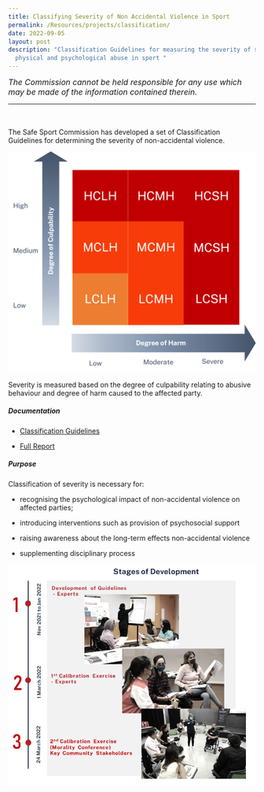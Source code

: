 ```yaml
---
title: Classifying Severity of Non Accidental Violence in Sport
permalink: /Resources/projects/classification/
date: 2022-09-05
layout: post
description: "Classification Guidelines for measuring the severity of sexual,
  physical and psychological abuse in sport "
---
```

<span style = "font-size: 16px">*The Commission cannot be held responsible for any use which may be made of the information contained therein.*</span>
<hr>
<br><br>
The Safe Sport Commission has developed a set of Classification Guidelines for determining the severity of non-accidental violence.

![](/images/CG%20Grid.png)


Severity is measured based on the degree of culpability relating to abusive behaviour and degree of harm caused to the affected party. 


##### **Documentation**

* [Classification Guidelines](/files/Guidelines%20for%20the%20Classification%20of%20Severity%20of%20Non-accidental%20Violence%20in%20Sport_Brief.pdf)

* [Full Report](/files/Guidelines%20for%20the%20Classification%20of%20Severity%20of%20Non-accidental%20Violence%20in%20Sport.pdf)


##### **Purpose**

Classification of severity is necessary for:

* recognising the psychological impact of non-accidental violence on affected parties;

* introducing interventions such as provision of psychosocial support

* raising awareness about the long-term effects non-accidental violence

* supplementing disciplinary process  




![Picture of Consultations](/images/CG.png)